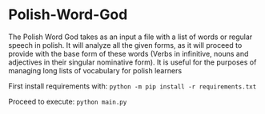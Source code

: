 # Polish-Word-God

The Polish Word God takes as an input a file with a list of words or regular speech in polish. It will analyze all the given forms, as it will proceed to provide with the base form of these words (Verbs in infinitive, nouns and adjectives in their singular nominative form). It is useful for the purposes of managing long lists of vocabulary for polish learners

First install requirements with:
`python -m pip install -r requirements.txt`

Proceed to execute:
`python main.py`
